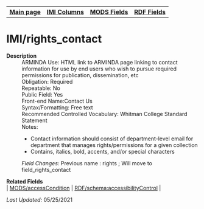 <!DOCTYPE html>
<html>

<body>
<table style="width:100%">
  <tr>
    <th><a href="index.md">Main page</a></th>
	<th><a href="IMI.md">IMI Columns</a></th>
    <th><a href="MODS.md">MODS Fields</a></th>
    <th><a href="RDF.md">RDF Fields</a></th>
  </tr>
</table>
<h1>IMI/rights_contact</h1>
<dl>
  <dt><b>Description</b></dt>
  <dd>ARMINDA Use: HTML link to ARMINDA page linking to contact information for use by end users who wish to pursue required permissions for publication, dissemination, etc</dd>
  <dd>Obligation: Required</dd>
  <dd>Repeatable: No</dd>
  <dd>Public Field: Yes</dd>
  <dd>Front-end Name:Contact Us</dd>
  <dd>Syntax/Formatting: Free text</dd>
  <dd>Recommended Controlled Vocabulary: Whitman College Standard Statement</dd>
  <dd>Notes: 
	<ul>
		<li>Contact information should consist of department-level email for department that manages rights/permissions for a given collection</li>
		<li>Contains, italics, bold, accents, and/or special characters</li>
	</ul>
  </dd>
  <dd><i>Field Changes: </i>Previous name : rights ; Will move to field_rights_contact</dd>
<dl>
	<dt><b>Related Fields</b></dt>
		| <a href="mods.access_condition.md">MODS/accessCondition</a> | <a href="rdf.schema.accessibilityControl.md">RDF/schema:accessibilityControl</a> |
</dl>
<p><i>Last Updated: </i>05/25/2021</p>
</body>
</html>